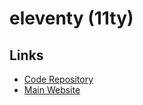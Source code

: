 # eleventy (11ty)

## Links

- [Code Repository](https://github.com/11ty/eleventy)
- [Main Website](https://11ty.dev/)
